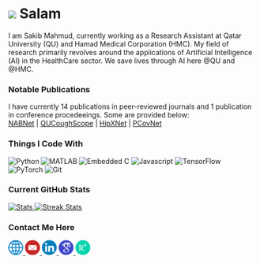 # <a href="https://www.gautamkrishnar.com/"><img src="https://media.giphy.com/media/hvRJCLFzcasrR4ia7z/giphy.gif" width="3%"></a> Salam  
I am Sakib Mahmud, currently working as a Research Assistant at Qatar University (QU) and Hamad Medical Corporation (HMC). My field of research primarily revolves around the applications of Artificial Intelligence (AI) in the HealthCare sector. We save lives through AI here @QU and @HMC.

### Notable Publications
I have currently 14 publications in peer-reviewed journals and 1 publication in conference procedeeings. Some are provided below:  
[NABNet](https://www.sciencedirect.com/science/article/abs/pii/S1746809422007017?via%3Dihub) | [QUCoughScope](https://www.mdpi.com/2075-4418/12/4/920) | [HipXNet](https://ieeexplore.ieee.org/document/9770775/) | [PCovNet](https://www.sciencedirect.com/science/article/pii/S001048252200470X?via%3Dihub)

### Things I Code With
<head>
    <link rel="stylesheet" href="https://cdnjs.cloudflare.com/ajax/libs/font-awesome/4.7.0/css/font-awesome.min.css">
</head>

<p>
  <img alt="Python" src="https://img.shields.io/badge/Python-1565C0?style=for-the-badge&logo=python&logoColor=white" />
  <img alt="MATLAB" src="https://img.shields.io/badge/MATLAB-1565C0?style=for-the-badge&message=MATLAB&color=orange&logo=matlab&logoColor=white" /> 
  <img alt="Embedded C" src="https://img.shields.io/badge/Embedded-3F51B5?style=for-the-badge&logo=c" />
  <img alt="Javascript" src="https://img.shields.io/badge/Javascript-F7DF1E?style=for-the-badge&logo=javascript&logoColor=black" />
  <img alt="TensorFlow" src="https://img.shields.io/badge/TensorFlow-F57C00?style=for-the-badge&logo=tensorflow&logoColor=white" />
  <img alt="PyTorch" src="https://img.shields.io/badge/PyTorch-C62828?style=for-the-badge&logo=pytorch&logoColor=white" />
  <img alt="Git" src="https://img.shields.io/badge/Git-F05032?style=for-the-badge&logo=git&logoColor=white" />
 </p>

### Current GitHub Stats
<div>
    <a href="https://github-readme-stats.vercel.app">
        <img width="48%" alt="Stats" src="https://github-readme-stats.vercel.app/api?username=Sakib1263&count_private=true&show_icons=true&theme=vision-friendly-dark&hide_border=true"/>
    </a>
    <a href="https://github-readme-streak-stats.herokuapp.com">
        <img width="48%" alt="Streak Stats" src="https://streak-stats.demolab.com/?user=Sakib1263&theme=vision-friendly-dark&hide_border=true"/>
    </a>
</div>

### Contact Me Here
<div align="justify">
    <a href="https://sakib1263.github.io/Sakib1263/"><img src="website.png" width="30"/>
    </a><a href="mailto:sakib1263@hotmail.com"><img src="email.png" width="30"/>                                 
    </a><a href="https://www.linkedin.com/in/sm1512633/"><img src="linkedin.png" width="30"/> 
    </a><a href="https://scholar.google.com/citations?user=jFVg8REAAAAJ&hl=en"><img src="gs.png" width="30"/> 
    </a><a href="https://www.researchgate.net/profile/Sakib-Mahmud-7"><img src="rg.png" width="30"/> </a>                                      
</div> 

<!--
**Sakib1263/Sakib1263** is a ✨ _special_ ✨ repository because its `README.md` (this file) appears on your GitHub profile.

Here are some ideas to get you started:

- 🔭 I’m currently working on ...
- 🌱 I’m currently learning ...
- 👯 I’m looking to collaborate on ...
- 🤔 I’m looking for help with ...
- 💬 Ask me about ...
- 📫 How to reach me: ...
- 😄 Pronouns: ...
- ⚡ Fun fact: ...
-->
